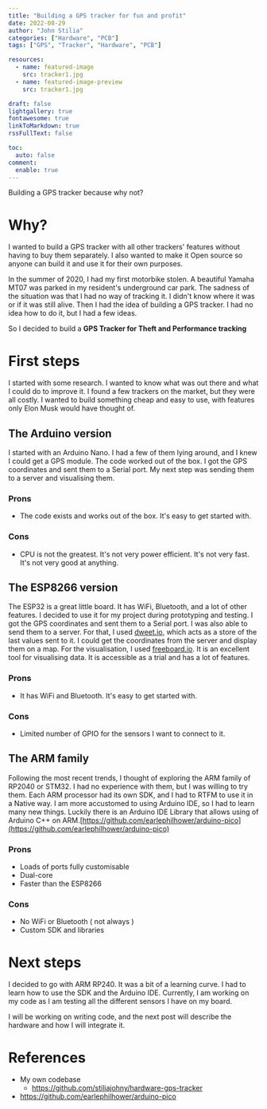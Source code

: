 ```yaml
---
title: "Building a GPS tracker for fun and profit"
date: 2022-08-29
author: "John Stilia"
categories: ["Hardware", "PCB"]
tags: ["GPS", "Tracker", "Hardware", "PCB"]

resources:
  - name: featured-image
    src: tracker1.jpg
  - name: featured-image-preview
    src: tracker1.jpg

draft: false
lightgallery: true
fontawesome: true
linkToMarkdown: true
rssFullText: false

toc:
  auto: false
comment:
  enable: true
---
```


<style>
img {
    box-shadow: inset 10px 10px 60px #fff;
    -moz-border-radius:25px;
    border-radius:10px;
}
</style>

Building a GPS tracker because why not?

<!--more-->

# Why?

I wanted to build a GPS tracker with all other trackers' features without having to buy them separately.
I also wanted to make it Open source so anyone can build it and use it for their own purposes.

In the summer of 2020, I had my first motorbike stolen. A beautiful Yamaha MT07 was parked in my resident's underground car park.
The sadness of the situation was that I had no way of tracking it. I didn't know where it was or if it was still alive.
Then I had the idea of building a GPS tracker. I had no idea how to do it, but I had a few ideas.

So I decided to build a **GPS Tracker for Theft and Performance tracking**

# First steps

I started with some research. I wanted to know what was out there and what I could do to improve it.
I found a few trackers on the market, but they were all costly. I wanted to build something cheap and easy to use, with features only Elon Musk would have thought of.

## The Arduino version

I started with an Arduino Nano. I had a few of them lying around, and I knew I could get a GPS module.
The code worked out of the box. I got the GPS coordinates and sent them to a Serial port.
My next step was sending them to a server and visualising them.

### Prons

- The code exists and works out of the box. It's easy to get started with.

### Cons

- CPU is not the greatest. It's not very power efficient. It's not very fast. It's not very good at anything.

## The ESP8266 version

The ESP32 is a great little board. It has WiFi, Bluetooth, and a lot of other features. I decided to use it for my project during prototyping and testing.
I got the GPS coordinates and sent them to a Serial port. I was also able to send them to a server. For that, I used [dweet.io](https://dweet.io/), which acts as a store of the last values sent to it. I could get the coordinates from the server and display them on a map.
For the visualisation, I used [freeboard.io](https://freeboard.io/). It is an excellent tool for visualising data. It is accessible as a trial and has a lot of features.

### Prons

- It has WiFi and Bluetooth. It's easy to get started with.

### Cons

- Limited number of GPIO for the sensors I want to connect to it.

## The ARM family

Following the most recent trends, I thought of exploring the ARM family of RP2040 or STM32. I had no experience with them, but I was willing to try them.
Each ARM processor had its own SDK, and I had to RTFM to use it in a Native way. I am more accustomed to using Arduino IDE, so I had to learn many new things.
Luckily there is an Arduino IDE Library that allows using of Arduino C++ on ARM.[https://github.com/earlephilhower/arduino-pico](https://github.com/earlephilhower/arduino-pico)

### Prons

- Loads of ports fully customisable
- Dual-core
- Faster than the ESP8266

### Cons

- No WiFi or Bluetooth ( not always )
- Custom SDK and libraries

# Next steps

I decided to go with ARM RP240. It was a bit of a learning curve. I had to learn how to use the SDK and the Arduino IDE.
Currently, I am working on my code as I am testing all the different sensors I have on my board.

I will be working on writing code, and the next post will describe the hardware and how I will integrate it.

# References

- My own codebase
  - <https://github.com/stiliajohny/hardware-gps-tracker>
- <https://github.com/earlephilhower/arduino-pico>
